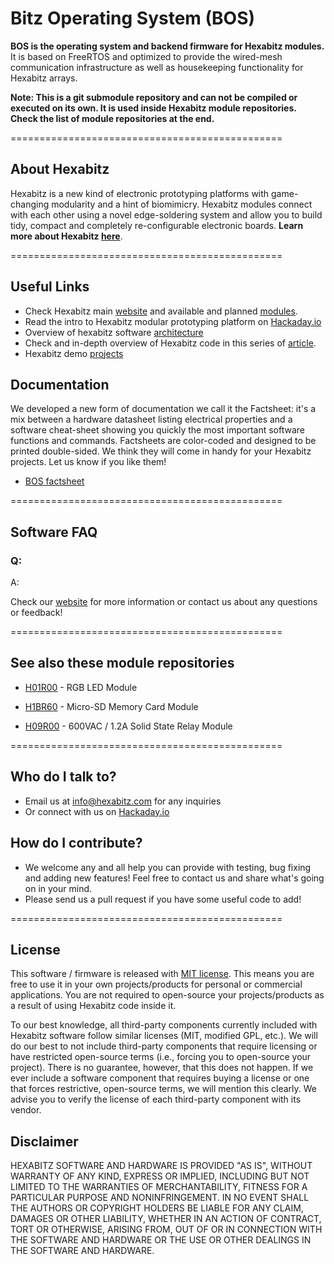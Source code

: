 # Bitz Operating System (BOS) #

**BOS is the operating system and backend firmware for Hexabitz modules.** It is based on FreeRTOS and optimized to provide the wired-mesh communication infrastructure as well as housekeeping functionality for Hexabitz arrays.

**Note: This is a git submodule repository and can not be compiled or executed on its own. It is used inside Hexabitz module repositories. Check the list of module repositories at the end.**

===============================================

## About Hexabitz ##

Hexabitz is a new kind of electronic prototyping platforms with game-changing modularity and a hint of biomimicry. Hexabitz modules connect with each other using a novel edge-soldering system and allow you to build tidy, compact and completely re-configurable electronic boards. **Learn more about Hexabitz [here](https://www.hexabitz.com/)**.

===============================================

## Useful Links ##

- Check Hexabitz main [website](https://www.hexabitz.com/) and available and planned [modules](https://www.hexabitz.com/modules/).
- Read the intro to Hexabitz modular prototyping platform on [Hackaday.io](https://hackaday.io/project/76446-hexabitz-modular-electronics-for-real)
- Overview of hexabitz software [architecture](https://hackaday.io/project/76446-hexabitz-modular-electronics-for-real/log/117213-hexabitz-software-architecture)
- Check and in-depth overview of Hexabitz code in this series of [article]().
- Hexabitz demo [projects](https://hackaday.io/list/87488-hexabitz-projects)

## Documentation ##
We developed a new form of documentation we call it the Factsheet: it's a mix between a hardware datasheet listing electrical properties and a software cheat-sheet showing you quickly the most important software functions and commands. Factsheets are color-coded and designed to be printed double-sided. We think they will come in handy for your Hexabitz projects. Let us know if you like them! 

- [BOS factsheet]()

===============================================

## Software FAQ ##

### Q: ###
A:


Check our [website](https://www.hexabitz.com/faq/) for more information or contact us about any questions or feedback!

===============================================

## See also these module repositories ##

- [H01R00](https://bitbucket.org/hexabitz/h01r0) - RGB LED Module

- [H1BR60](https://bitbucket.org/hexabitz/h1br6) - Micro-SD Memory Card Module

- [H09R00]() - 600VAC / 1.2A Solid State Relay Module

===============================================

## Who do I talk to? ##

* Email us at info@hexabitz.com for any inquiries
* Or connect with us on [Hackaday.io](https://hackaday.io/Hexabitz)

## How do I contribute? ##

* We welcome any and all help you can provide with testing, bug fixing and adding new features! Feel free to contact us and share what's going on in your mind.
* Please send us a pull request if you have some useful code to add!

===============================================

## License ##
This software / firmware is released with [MIT license](https://opensource.org/licenses/MIT). This means you are free to use it in your own projects/products for personal or commercial applications. You are not required to open-source your projects/products as a result of using Hexabitz code inside it.

To our best knowledge, all third-party components currently included with Hexabitz software follow similar licenses (MIT, modified GPL, etc.). We will do our best to not include third-party components that require licensing or have restricted open-source terms (i.e., forcing you to open-source your project). There is no guarantee, however, that this does not happen. If we ever include a software component that requires buying a license or one that forces restrictive, open-source terms, we will mention this clearly. We advise you to verify the license of each third-party component with its vendor. 

## Disclaimer ##
HEXABITZ SOFTWARE AND HARDWARE IS PROVIDED "AS IS", WITHOUT WARRANTY OF ANY KIND, EXPRESS OR IMPLIED, INCLUDING BUT NOT LIMITED TO THE WARRANTIES OF MERCHANTABILITY, FITNESS FOR A PARTICULAR PURPOSE AND NONINFRINGEMENT. IN NO EVENT SHALL THE AUTHORS OR COPYRIGHT HOLDERS BE LIABLE FOR ANY CLAIM, DAMAGES OR OTHER LIABILITY, WHETHER IN AN ACTION OF CONTRACT, TORT OR OTHERWISE, ARISING FROM, OUT OF OR IN CONNECTION WITH THE SOFTWARE AND HARDWARE OR THE USE OR OTHER DEALINGS IN THE SOFTWARE AND HARDWARE.
